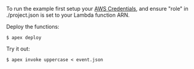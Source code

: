 
To run the example first setup your [AWS Credentials](http://apex.run/#aws-credentials), and ensure "role" in ./project.json is set to your Lambda function ARN.

Deploy the functions:

```
$ apex deploy
```

Try it out:

```
$ apex invoke uppercase < event.json
```
